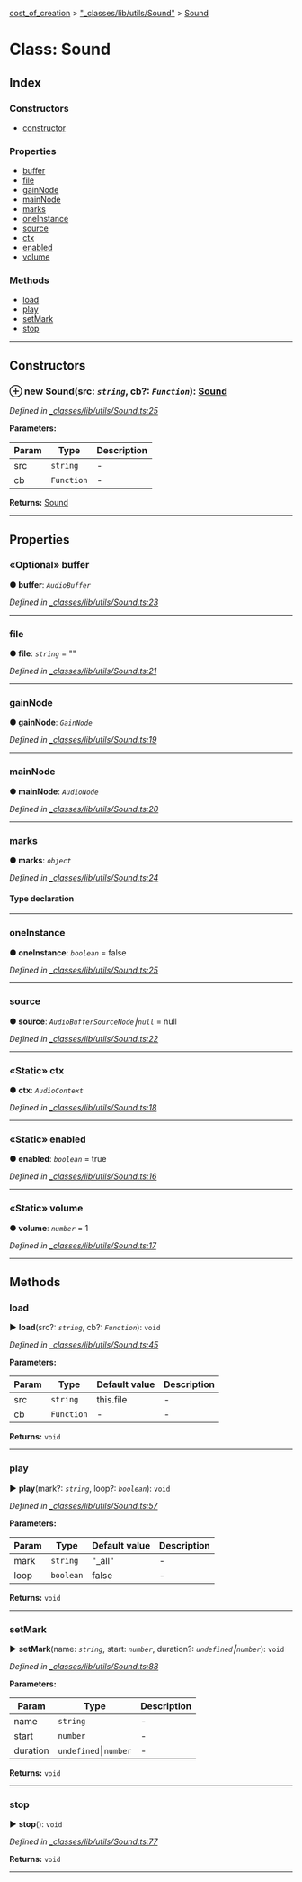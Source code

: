 [cost_of_creation](../README.md) > ["_classes/lib/utils/Sound"](../modules/__classes_lib_utils_sound_.md) > [Sound](../classes/__classes_lib_utils_sound_.sound.md)



# Class: Sound

## Index

### Constructors

* [constructor](__classes_lib_utils_sound_.sound.md#constructor)


### Properties

* [buffer](__classes_lib_utils_sound_.sound.md#buffer)
* [file](__classes_lib_utils_sound_.sound.md#file)
* [gainNode](__classes_lib_utils_sound_.sound.md#gainnode)
* [mainNode](__classes_lib_utils_sound_.sound.md#mainnode)
* [marks](__classes_lib_utils_sound_.sound.md#marks)
* [oneInstance](__classes_lib_utils_sound_.sound.md#oneinstance)
* [source](__classes_lib_utils_sound_.sound.md#source)
* [ctx](__classes_lib_utils_sound_.sound.md#ctx)
* [enabled](__classes_lib_utils_sound_.sound.md#enabled)
* [volume](__classes_lib_utils_sound_.sound.md#volume)


### Methods

* [load](__classes_lib_utils_sound_.sound.md#load)
* [play](__classes_lib_utils_sound_.sound.md#play)
* [setMark](__classes_lib_utils_sound_.sound.md#setmark)
* [stop](__classes_lib_utils_sound_.sound.md#stop)



---
## Constructors
<a id="constructor"></a>


### ⊕ **new Sound**(src: *`string`*, cb?: *`Function`*): [Sound](__classes_lib_utils_sound_.sound.md)


*Defined in [_classes/lib/utils/Sound.ts:25](https://github.com/codeartisticninja/cost_of_creation/blob/6562fe6/src/script/_classes/lib/utils/Sound.ts#L25)*



**Parameters:**

| Param | Type | Description |
| ------ | ------ | ------ |
| src | `string`   |  - |
| cb | `Function`   |  - |





**Returns:** [Sound](__classes_lib_utils_sound_.sound.md)

---


## Properties
<a id="buffer"></a>

### «Optional» buffer

**●  buffer**:  *`AudioBuffer`* 

*Defined in [_classes/lib/utils/Sound.ts:23](https://github.com/codeartisticninja/cost_of_creation/blob/6562fe6/src/script/_classes/lib/utils/Sound.ts#L23)*





___

<a id="file"></a>

###  file

**●  file**:  *`string`*  = ""

*Defined in [_classes/lib/utils/Sound.ts:21](https://github.com/codeartisticninja/cost_of_creation/blob/6562fe6/src/script/_classes/lib/utils/Sound.ts#L21)*





___

<a id="gainnode"></a>

###  gainNode

**●  gainNode**:  *`GainNode`* 

*Defined in [_classes/lib/utils/Sound.ts:19](https://github.com/codeartisticninja/cost_of_creation/blob/6562fe6/src/script/_classes/lib/utils/Sound.ts#L19)*





___

<a id="mainnode"></a>

###  mainNode

**●  mainNode**:  *`AudioNode`* 

*Defined in [_classes/lib/utils/Sound.ts:20](https://github.com/codeartisticninja/cost_of_creation/blob/6562fe6/src/script/_classes/lib/utils/Sound.ts#L20)*





___

<a id="marks"></a>

###  marks

**●  marks**:  *`object`* 

*Defined in [_classes/lib/utils/Sound.ts:24](https://github.com/codeartisticninja/cost_of_creation/blob/6562fe6/src/script/_classes/lib/utils/Sound.ts#L24)*


#### Type declaration


[index: `string`]: [Mark](../interfaces/__classes_lib_utils_sound_.mark.md)






___

<a id="oneinstance"></a>

###  oneInstance

**●  oneInstance**:  *`boolean`*  = false

*Defined in [_classes/lib/utils/Sound.ts:25](https://github.com/codeartisticninja/cost_of_creation/blob/6562fe6/src/script/_classes/lib/utils/Sound.ts#L25)*





___

<a id="source"></a>

###  source

**●  source**:  *`AudioBufferSourceNode`⎮`null`*  =  null

*Defined in [_classes/lib/utils/Sound.ts:22](https://github.com/codeartisticninja/cost_of_creation/blob/6562fe6/src/script/_classes/lib/utils/Sound.ts#L22)*





___

<a id="ctx"></a>

### «Static» ctx

**●  ctx**:  *`AudioContext`* 

*Defined in [_classes/lib/utils/Sound.ts:18](https://github.com/codeartisticninja/cost_of_creation/blob/6562fe6/src/script/_classes/lib/utils/Sound.ts#L18)*





___

<a id="enabled"></a>

### «Static» enabled

**●  enabled**:  *`boolean`*  = true

*Defined in [_classes/lib/utils/Sound.ts:16](https://github.com/codeartisticninja/cost_of_creation/blob/6562fe6/src/script/_classes/lib/utils/Sound.ts#L16)*





___

<a id="volume"></a>

### «Static» volume

**●  volume**:  *`number`*  = 1

*Defined in [_classes/lib/utils/Sound.ts:17](https://github.com/codeartisticninja/cost_of_creation/blob/6562fe6/src/script/_classes/lib/utils/Sound.ts#L17)*





___


## Methods
<a id="load"></a>

###  load

► **load**(src?: *`string`*, cb?: *`Function`*): `void`



*Defined in [_classes/lib/utils/Sound.ts:45](https://github.com/codeartisticninja/cost_of_creation/blob/6562fe6/src/script/_classes/lib/utils/Sound.ts#L45)*



**Parameters:**

| Param | Type | Default value | Description |
| ------ | ------ | ------ | ------ |
| src | `string`  |  this.file |   - |
| cb | `Function`  | - |   - |





**Returns:** `void`





___

<a id="play"></a>

###  play

► **play**(mark?: *`string`*, loop?: *`boolean`*): `void`



*Defined in [_classes/lib/utils/Sound.ts:57](https://github.com/codeartisticninja/cost_of_creation/blob/6562fe6/src/script/_classes/lib/utils/Sound.ts#L57)*



**Parameters:**

| Param | Type | Default value | Description |
| ------ | ------ | ------ | ------ |
| mark | `string`  | &quot;_all&quot; |   - |
| loop | `boolean`  | false |   - |





**Returns:** `void`





___

<a id="setmark"></a>

###  setMark

► **setMark**(name: *`string`*, start: *`number`*, duration?: *`undefined`⎮`number`*): `void`



*Defined in [_classes/lib/utils/Sound.ts:88](https://github.com/codeartisticninja/cost_of_creation/blob/6562fe6/src/script/_classes/lib/utils/Sound.ts#L88)*



**Parameters:**

| Param | Type | Description |
| ------ | ------ | ------ |
| name | `string`   |  - |
| start | `number`   |  - |
| duration | `undefined`⎮`number`   |  - |





**Returns:** `void`





___

<a id="stop"></a>

###  stop

► **stop**(): `void`



*Defined in [_classes/lib/utils/Sound.ts:77](https://github.com/codeartisticninja/cost_of_creation/blob/6562fe6/src/script/_classes/lib/utils/Sound.ts#L77)*





**Returns:** `void`





___


